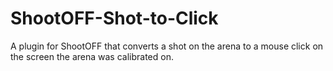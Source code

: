 # ShootOFF-Shot-to-Click
A plugin for ShootOFF that converts a shot on the arena to a mouse click on the screen the arena was calibrated on.

